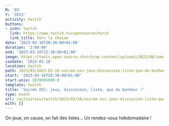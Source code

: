 ```yaml
---
M: '03'
Y: '2023'
activity: twitch
buttons:
- icon: twitch
  link: https://www.twitch.tv/opensourcechurch
  link_title: Vers la chaine
date: '2023-03-16T20:30:00+01:00'
duration: '2:00:00'
end: '2023-03-16T22:30:00+01:00'
image: https://tools.open-source.church/wp-content/uploads/2022/08/samantha-gades-LA6XfeVI5_c-unsplash-scaled.jpg
isodate: '2023-03-16'
location: twitch
path: 2023/03/2023-03-16-soiree-osc-jeux-discussion-liste-que-du-bonheur.md
start: '2023-03-16T20:30:00+01:00'
start-unix: 1678995000.0
template: twitch
title: 'Soirée OSC: jeux, discussion, liste, que du bonheur !'
type: event
url: /activities/twitch/2023/03/16/soiree-osc-jeux-discussion-liste-que-du-bonheur
with: []
---
```

On joue, on cause, on fait des listes... Un rendez-vous hebdomadaire !